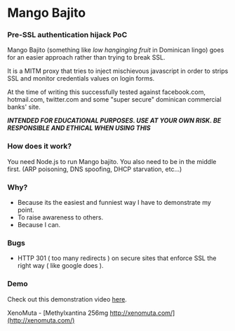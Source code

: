 # Mango Bajito
### Pre-SSL authentication hijack PoC

Mango Bajito (something like _low hanginging fruit_ in Dominican lingo) goes for an easier approach rather than trying to break SSL.

It is a MITM proxy that tries to inject mischievous javascript in order to strips SSL and monitor credentials values on login forms.

At the time of writing this successfully tested against facebook.com, hotmail.com, twitter.com and some "super secure" dominican commercial banks' site.

_**INTENDED FOR EDUCATIONAL PURPOSES. USE AT YOUR OWN RISK. BE RESPONSIBLE AND ETHICAL WHEN USING THIS**_

### How does it work?

You need Node.js to run Mango bajito.
You also need to be in the middle first. (ARP poisoning, DNS spoofing, DHCP starvation, etc...)

### Why?

* Because its the easiest and funniest way I have to demonstrate my point.
* To raise awareness to others.
* Because I can.

### Bugs

* HTTP 301 ( too many redirects ) on secure sites that enforce SSL the right way ( like google does ).

### Demo
Check out this demonstration video [here](http://vimeo.com/45317077).

XenoMuta - [Methylxantina 256mg http://xenomuta.com/](http://xenomuta.com/)
